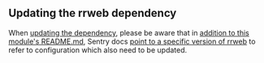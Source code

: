 ## Updating the rrweb dependency

When [updating the dependency](https://github.com/getsentry/sentry-javascript/blob/a493aa6a46555b944c8d896a2164bcd8b11caaf5/packages/replay/package.json#LL55),
please be aware that in [addition to this module's README.md](https://github.com/getsentry/sentry-javascript/blob/a493aa6a46555b944c8d896a2164bcd8b11caaf5/packages/replay/README.md#L204),
Sentry docs [point to a specific version of rrweb](https://github.com/getsentry/sentry-docs/blob/d6adadffc9e468ba777ccc733e69c373181237c9/src/platforms/javascript/common/session-replay/configuration.mdx#LL49) to refer to configuration which also need to be updated.
